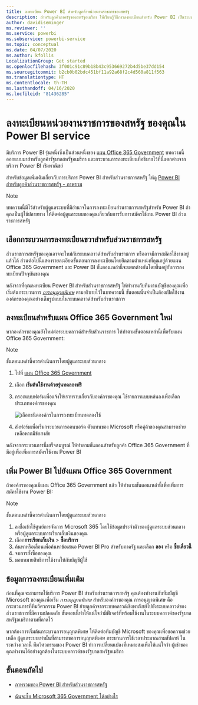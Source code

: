 ```yaml
---
title: ลงทะเบียน Power BI สำหรับลูกค้าหน่วยงานราชการของสหรัฐ
description: สำหรับลูกค้าภาครัฐของสหรัฐอเมริกา ให้เรียนรู้วิธีการลงทะเบียนสำหรับ Power BI เป็นระบบคลาวด์สำหรับส่วนราชการ
author: davidiseminger
ms.reviewer: ''
ms.service: powerbi
ms.subservice: powerbi-service
ms.topic: conceptual
ms.date: 04/07/2020
ms.author: kfollis
LocalizationGroup: Get started
ms.openlocfilehash: 3f001c91c89b18b43c953669272b4d5be37dd154
ms.sourcegitcommit: b2cb0b02bdc451bf11a92a68f2c4d560a811f563
ms.translationtype: HT
ms.contentlocale: th-TH
ms.lasthandoff: 04/16/2020
ms.locfileid: "81436285"
---
```

# <a name="enroll-your-us-government-organization-in-the-power-bi-service"></a>ลงทะเบียนหน่วยงานราชการของสหรัฐ ของคุณใน Power BI service

มีบริการ Power BI รุ่นหนึ่งซึ่งเป็นส่วนหนึ่งของ [แผน Office 365 Government](https://www.microsoft.com/microsoft-365/government/compare-office-365-government-plans?rtc=1) บทความนี้ออกแบบมาสำหรับลูกค้ารัฐบาลสหรัฐอเมริกา และกระบวนการลงทะเบียนที่อธิบายไว้ที่นี่แตกต่างจากบริการ Power BI เชิงพาณิชย์

สำหรับข้อมูลเพิ่มเติมเกี่ยวกับการบริการ Power BI สำหรับส่วนราชการสหรัฐ ให้ดู [Power BI สำหรับลูกค้าส่วนราชการสหรัฐ - ภาพรวม](service-govus-overview.md)

> [!NOTE]
> บทความนี้มีไว้สำหรับผู้ดูแลระบบที่มีอำนาจในการลงทะเบียนส่วนราชการสหรัฐสำหรับ Power BI ถ้าคุณเป็นผู้ใช้ปลายทาง ให้ติดต่อผู้ดูแลระบบของคุณเกี่ยวกับการรับการสมัครใช้งาน Power BI ส่วนราชการสหรัฐ
> 
> 

## <a name="select-the-right-sign-up-process-for-your-us-government-organization"></a>เลือกกระบวนการลงทะเบียนขวาสำหรับส่วนราชการสหรัฐ

ส่วนราชการสหรัฐของคุณอาจจะใหม่กับระบบคลาวด์สำหรับส่วนราชการ หรืออาจมีการสมัครใช้งานอยู่แล้วได้ ส่วนต่อไปนี้แสดงรายละเอียดขั้นตอนการลงทะเบียนโดยยึดตามตำแหน่งที่คุณอยู่ด้วยแผน Office 365 Government และ Power BI ขั้นตอนเหล่านี้จะแตกต่างกันโดยขึ้นอยู่กับการลงทะเบียนปัจจุบันของคุณ

หลังจากที่คุณลงทะเบียน Power BI สำหรับส่วนราชการสหรัฐ ให้ทำงานกับทีมงานบัญชีของคุณเพื่อเริ่มต้นกระบวนการ [*การอนุญาตพิเศษ*](#additional-signup-information) ตามอธิบายไว้ในบทความนี้ ขั้นตอนนั้นจำเป็นต้องเปิดใช้งานองค์กรของคุณอย่างเต็มรูปแบบในระบบคลาวด์สำหรับส่วนราชการ

## <a name="sign-up-for-a-new-office-365-government-plan"></a>ลงทะเบียนสำหรับแผน Office 365 Government ใหม่

หากองค์กรของคุณยังใหม่ต่อระบบคลาวด์สำหรับส่วนราชการ ให้ทำตามขั้นตอนเหล่านี้เพื่อรับแผน Office 365 Government:

> [!NOTE]
> ขั้นตอนเหล่านี้ควรดำเนินการโดยผู้ดูแลระบบส่วนกลาง
>

1. ไปที่ [แผน Office 365 Government](https://products.office.com/government/office-365-web-services-for-government)
2. เลือก **เริ่มต้นใช้งานด้วยรุ่นทดลองฟรี**
3. กรอกแบบฟอร์มเพื่อแจ้งให้เราทราบเกี่ยวกับองค์กรของคุณ ใช้รายการแบบหล่นลงเพื่อเลือกประเภทองค์กรของคุณ

   ![เลือกชนิดองค์กรในการลงทะเบียนทดลองใช้](media/service-govus-signup/gcc-trial-signup.png)

4. ส่งฟอร์มเพื่อเริ่มกระบวนการออนบอร์ด ตัวแทนของ Microsoft หรือคู่ค้าของคุณสามารถช่วยเหลือหากมีข้อสงสัย

หลังจากกระบวนการนี้เสร็จสมบูรณ์ ให้ทำตามขั้นตอนสำหรับลูกค้า Office 365 Government ที่มีอยู่เพื่อเพิ่มการสมัครใช้งาน Power BI

## <a name="add-power-bi-to-an-office-365-government-plan"></a>เพิ่ม Power BI ไปยังแผน Office 365 Government

ถ้าองค์กรของคุณมีแผน Office 365 Government แล้ว ให้ทำตามขั้นตอนเหล่านี้เพื่อเพิ่มการสมัครใช้งาน Power BI:

> [!NOTE]
> ขั้นตอนเหล่านี้ควรดำเนินการโดยผู้ดูแลระบบส่วนกลาง
> 
> 

1. ลงชื่อเข้าใช้ศูนย์การจัดการ Microsoft 365 โดยใช้ข้อมูลประจำตัวของผู้ดูแลระบบส่วนกลางหรือผู้ดูแลระบบการเรียกเก็บเงินของคุณ
2. เลือก**การเรียกเก็บเงิน** > **ซื้อบริการ**
4. ค้นหาหรือเลื่อนเพื่อค้นหาข้อเสนอ Power BI Pro สำหรับภาครัฐ และเลือก **ลอง** หรือ **ซื้อเดี๋ยวนี้**
5. จบการสั่งซื้อของคุณ
6. มอบหมายสิทธิการใช้งานให้กับบัญชีผู้ใช้

## <a name="additional-signup-information"></a>ข้อมูลการลงทะเบียนเพิ่มเติม

ก่อนที่คุณจะสามารถใช้บริการ Power BI สำหรับส่วนราชการสหรัฐ คุณต้องทำงานกับทีมบัญชี Microsoft ของคุณเพื่อเริ่ม *การอนุญาตพิเศษ* สำหรับองค์กรของคุณ การอนุญาตพิเศษ คือกระบวนการที่ทีมวิศวกรรม Power BI ย้ายลูกค้าจากระบบคลาวด์เชิงพาณิชย์ไปยังระบบคลาวด์ของส่วนราชการที่มีความปลอดภัย ขั้นตอนนี้ทำให้แน่ใจว่ามีฟีเจอร์ที่พร้อมใช้งานในระบบคลาวด์ของรัฐบาลสหรัฐอเมริกาตามที่คาดไว้ 

หากต้องการเริ่มต้นกระบวนการอนุญาตพิเศษ ให้ติดต่อทีมบัญชี Microsoft ของคุณเพื่อขอความช่วยเหลือ ผู้ดูแลระบบเท่านั้นที่สามารถขอการอนุญาตพิเศษ กระบวนการใช้เวลาประมาณสามสัปดาห์ ในระหว่างเวลานี้ ทีมวิศวกรรมของ Power BI ทำการเปลี่ยนแปลงที่เหมาะสมเพื่อให้แน่ใจว่า ผู้เช่าของคุณทำงานได้อย่างถูกต้องในระบบคลาวด์ของรัฐบาลสหรัฐอเมริกา


## <a name="next-steps"></a>ขั้นตอนถัดไป

* [ภาพรวมของ Power BI สำหรับส่วนราชการสหรัฐ](service-govus-overview.md)
- [ฉันจะซื้อ Microsoft 365 Government ได้อย่างไร](https://docs.microsoft.com/office365/servicedescriptions/office-365-platform-service-description/office-365-us-government/microsoft-365-government-how-to-buy#how-do-i-buy-microsoft-365-government)